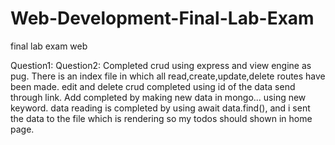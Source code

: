 # Web-Development-Final-Lab-Exam
 final lab exam web

Question1:
Question2:
Completed crud using express and view engine as pug.
There is an index file in which all read,create,update,delete
routes have been made. edit and delete crud completed using id of the data
send through link. Add completed by making new data in mongo... using new keyword.
data reading is completed by using await data.find(), and i sent the data to the file which is rendering so my todos 
should shown in home page.
